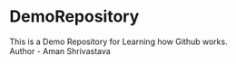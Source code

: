 # DemoRepository
This is a Demo Repository for Learning how  Github works.
<br>
Author - Aman Shrivastava
